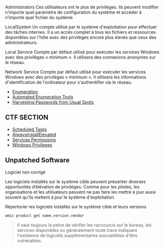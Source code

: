 Administrators 
Ces utilisateurs ont le plus de privilèges. Ils peuvent modifier n’importe quel paramètre de configuration du système et accéder à n’importe quel fichier du système

LocalSystem
Un compte utilisé par le système d'exploitation pour effectuer des tâches internes. Il a un accès complet à tous les fichiers et ressources disponibles sur l'hôte avec des privilèges encore plus élevés que ceux des administrateurs.

Local Service
Compte par défaut utilisé pour exécuter les services Windows avec des privilèges « minimum ». Il utilisera des connexions anonymes sur le réseau.

Network Service
Compte par défaut utilisé pour exécuter les services Windows avec des privilèges « minimum ». Il utilisera les informations d'identification de l'ordinateur pour s'authentifier via le réseau.

- [Enumeration](./Enumeration.md)
- [Automated Enumeration Tools](./Automated%20Enumeration%20Tools.md)
- [Harvesting Passwords from Usual Spots](./Harvesting%20Passwords%20from%20Usual%20Spots.md)

## CTF SECTION

- [Scheduled Tasks](./Scheduled%20Tasks.md)
- [AlwaysInstallElevated](./AlwaysInstallElevated.md)
- [Services Permissions](./Services%20Permissions.md)
- [Windows Privileges](./Windows%20Privileges.md)


## Unpatched Software 
Logiciel non corrigé

Les logiciels installés sur le système cible peuvent présenter diverses opportunités d’élévation de privilèges. Comme pour les pilotes, les organisations et les utilisateurs peuvent ne pas faire les mettre à jour aussi souvent qu'ils mettent à jour le système d'exploitation.

Répertorier les logiciels installés sur le système cible et leurs versions

```c
wmic product get name,version,vendor
```

> Il vaut toujours la peine de vérifier les raccourcis sur le bureau, les services disponibles ou généralement toute trace indiquant l'existence de logiciels supplémentaires susceptibles d'être vulnérables.


